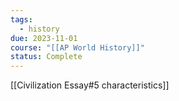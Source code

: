 ```yaml
---
tags:
  - history
due: 2023-11-01
course: "[[AP World History]]"
status: Complete
---
```

[[Civilization Essay#5 characteristics]]